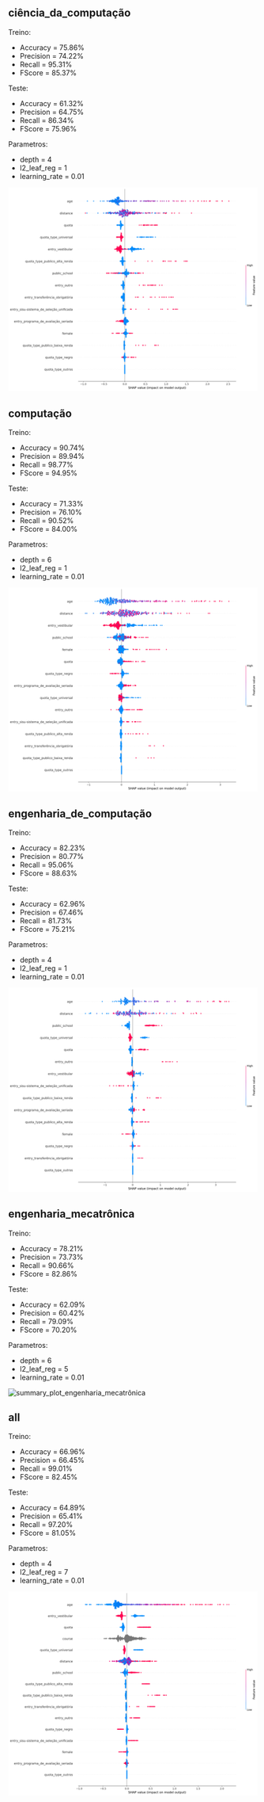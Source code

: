 ## ciência_da_computação
Treino:
*   Accuracy = 75.86%
*   Precision = 74.22%
*   Recall = 95.31%
*   FScore = 85.37%

Teste:
*   Accuracy = 61.32%
*   Precision = 64.75%
*   Recall = 86.34%
*   FScore = 75.96%

Parametros:
*   depth = 4
*   l2_leaf_reg = 1
*   learning_rate = 0.01

![summary_plot_ciência_da_computação](summary_plot_ciência_da_computação.png)
## computação
Treino:
*   Accuracy = 90.74%
*   Precision = 89.94%
*   Recall = 98.77%
*   FScore = 94.95%

Teste:
*   Accuracy = 71.33%
*   Precision = 76.10%
*   Recall = 90.52%
*   FScore = 84.00%

Parametros:
*   depth = 6
*   l2_leaf_reg = 1
*   learning_rate = 0.01

![summary_plot_computação](summary_plot_computação.png)
## engenharia_de_computação
Treino:
*   Accuracy = 82.23%
*   Precision = 80.77%
*   Recall = 95.06%
*   FScore = 88.63%

Teste:
*   Accuracy = 62.96%
*   Precision = 67.46%
*   Recall = 81.73%
*   FScore = 75.21%

Parametros:
*   depth = 4
*   l2_leaf_reg = 1
*   learning_rate = 0.01

![summary_plot_engenharia_de_computação](summary_plot_engenharia_de_computação.png)
## engenharia_mecatrônica
Treino:
*   Accuracy = 78.21%
*   Precision = 73.73%
*   Recall = 90.66%
*   FScore = 82.86%

Teste:
*   Accuracy = 62.09%
*   Precision = 60.42%
*   Recall = 79.09%
*   FScore = 70.20%

Parametros:
*   depth = 6
*   l2_leaf_reg = 5
*   learning_rate = 0.01

![summary_plot_engenharia_mecatrônica](summary_plot_engenharia_mecatrônica.png)
## all
Treino:
*   Accuracy = 66.96%
*   Precision = 66.45%
*   Recall = 99.01%
*   FScore = 82.45%

Teste:
*   Accuracy = 64.89%
*   Precision = 65.41%
*   Recall = 97.20%
*   FScore = 81.05%

Parametros:
*   depth = 4
*   l2_leaf_reg = 7
*   learning_rate = 0.01

![summary_plot_all](summary_plot_all.png)
